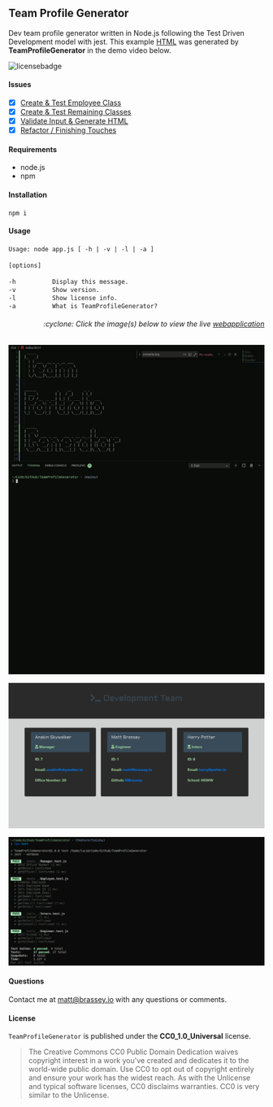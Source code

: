 ## Team Profile Generator

Dev team profile generator written in Node.js following the Test Driven Development model with jest. This example [HTML](./dist/index.html) was generated by **TeamProfileGenerator** in the demo video below.

![licensebadge](https://img.shields.io/badge/license-CC0_1.0_Universal-blue)

#### Issues

- [x] [Create & Test Employee Class](https://github.com/MBrassey/TeamProfileGenerator/issues/1)
- [x] [Create & Test Remaining Classes](https://github.com/MBrassey/TeamProfileGenerator/issues/2)
- [x] [Validate Input & Generate HTML](https://github.com/MBrassey/TeamProfileGenerator/issues/3)
- [x] [Refactor / Finishing Touches](https://github.com/MBrassey/TeamProfileGenerator/issues/4)

#### Requirements

- node.js
- npm

#### Installation

    npm i

#### Usage

    Usage: node app.js [ -h | -v | -l | -a ]

    [options]

    -h          Display this message.
    -v          Show version.
    -l          Show license info.
    -a          What is TeamProfileGenerator?

<h6><p align="right">:cyclone: Click the image(s) below to view the live <a id="Screenshots" href="https://mbrassey.github.io/TeamProfileGenerator/">webapplication</a></p></h6>

[<p align="center"><img src="lib/Preview.gif">](https://mbrassey.github.io/TeamProfileGenerator/)

[<p align="center"><img src="lib/Preview1.png">](https://mbrassey.github.io/TeamProfileGenerator/)

[<p align="center"><img src="lib/Preview.png">](https://mbrassey.github.io/TeamProfileGenerator/)

#### Questions

Contact me at [matt@brassey.io](mailto:matt@brassey.io) with any questions or comments.

#### License

`TeamProfileGenerator` is published under the **CC0_1.0_Universal** license.

> The Creative Commons CC0 Public Domain Dedication waives copyright interest in a work you've created and dedicates it to the world-wide public domain. Use CC0 to opt out of copyright entirely and ensure your work has the widest reach. As with the Unlicense and typical software licenses, CC0 disclaims warranties. CC0 is very similar to the Unlicense.

